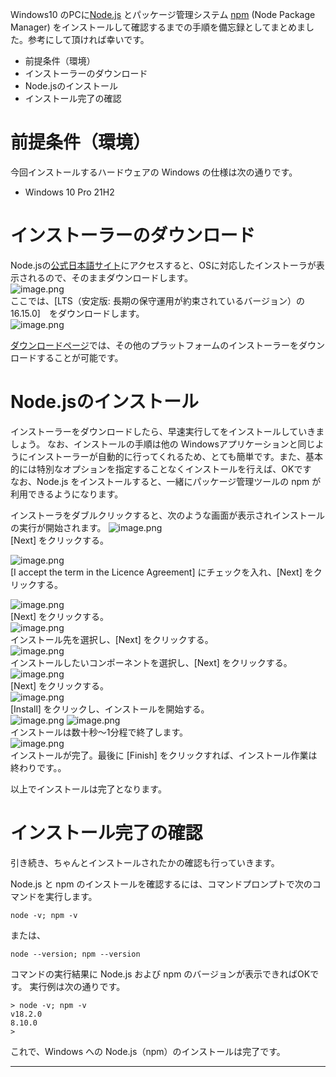 <!--
title:   Windows への Node.js（npm）のインストール
tags:    Node.js,Windows,npm,インストール
id:      8444da99a1f93b6493b4
private: false
-->
Windows10 のPCに[Node.js](https://nodejs.org/ja/about/) とパッケージ管理システム [npm](https://ja.wikipedia.org/wiki/Npm_(%E3%83%91%E3%83%83%E3%82%B1%E3%83%BC%E3%82%B8%E7%AE%A1%E7%90%86%E3%83%84%E3%83%BC%E3%83%AB)) (Node Package Manager) をインストールして確認するまでの手順を備忘録としてまとめました。参考にして頂ければ幸いです。

- 前提条件（環境）
- インストーラーのダウンロード
- Node.jsのインストール
- インストール完了の確認

# 前提条件（環境）

今回インストールするハードウェアの Windows の仕様は次の通りです。

- Windows 10 Pro 21H2

# インストーラーのダウンロード

Node.jsの[公式日本語サイト](https://nodejs.org/ja/)にアクセスすると、OSに対応したインストーラが表示されるので、そのままダウンロードします。<br>
![image.png](images/download1.PNG) <br>
ここでは、[LTS（安定版: 長期の保守運用が約束されているバージョン）の 16.15.0]　をダウンロードします。<br>
![image.png](images/download2.PNG)
<!---
![image.png](images/download3.PNG)
--->

[ダウンロードページ](https://nodejs.org/ja/download/)では、その他のプラットフォームのインストーラーをダウンロードすることが可能です。

# Node.jsのインストール
インストーラーをダウンロードしたら、早速実行してをインストールしていきましょう。
なお、インストールの手順は他の Windowsアプリケーションと同じようにインストーラーが自動的に行ってくれるため、とても簡単です。また、基本的には特別なオプションを指定することなくインストールを行えば、OKです <br>
なお、Node.js をインストールすると、一緒にパッケージ管理ツールの npm が利用できるようになります。

インストーラをダブルクリックすると、次のような画面が表示されインストールの実行が開始されます。
![image.png](images/setup1.PNG)<br>
[Next] をクリックする。<br>

![image.png](images/setup2.PNG)<br>
[I accept the term in the Licence Agreement] にチェックを入れ、[Next] をクリックする。<br>

![image.png](images/setup3.PNG) <br>
[Next] をクリックする。<br>
![image.png](images/setup4.PNG) <br>
インストール先を選択し、[Next] をクリックする。<br>
![image.png](images/setup5.PNG) <br>
インストールしたいコンポーネントを選択し、[Next] をクリックする。<br>
![image.png](images/setup6.PNG) <br>
[Next] をクリックする。<br>
![image.png](images/setup7.PNG) <br>
[Install] をクリックし、インストールを開始する。<br>
![image.png](images/setup8.PNG)
![image.png](images/setup9.PNG) <br>
インストールは数十秒～1分程で終了します。<br>
![image.png](images/setup10.PNG) <br>
インストールが完了。最後に [Finish] をクリックすれば、インストール作業は終わりです。。<br>

以上でインストールは完了となります。

# インストール完了の確認

引き続き、ちゃんとインストールされたかの確認も行っていきます。

Node.js と npm のインストールを確認するには、コマンドプロンプトで次のコマンドを実行します。

```
node -v; npm -v
```
または、
```
node --version; npm --version
```

コマンドの実行結果に Node.js および npm のバージョンが表示できればOKです。
実行例は次の通りです。

```
> node -v; npm -v
v18.2.0
8.10.0
>
```

これで、Windows への Node.js（npm）のインストールは完了です。

----
